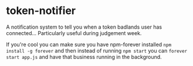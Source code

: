# token-notifier
A notification system to tell you when a token badlands user has connected... Particularly useful during judgement week.

If you're cool you can make sure you have npm-forever installed `npm install -g forever` and then instead of running `npm start` you can `forever start app.js` and have that business running in the background.
